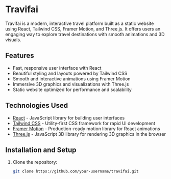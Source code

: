 # Travifai

Travifai is a modern, interactive travel platform built as a static website using React, Tailwind CSS, Framer Motion, and Three.js. It offers users an engaging way to explore travel destinations with smooth animations and 3D visuals.

## Features

- Fast, responsive user interface with React
- Beautiful styling and layouts powered by Tailwind CSS
- Smooth and interactive animations using Framer Motion
- Immersive 3D graphics and visualizations with Three.js
- Static website optimized for performance and scalability

## Technologies Used

- [React](https://reactjs.org/) - JavaScript library for building user interfaces
- [Tailwind CSS](https://tailwindcss.com/) - Utility-first CSS framework for rapid UI development
- [Framer Motion](https://www.framer.com/motion/) - Production-ready motion library for React animations
- [Three.js](https://threejs.org/) - JavaScript 3D library for rendering 3D graphics in the browser

## Installation and Setup

1. Clone the repository:

   ```bash
   git clone https://github.com/your-username/travifai.git
